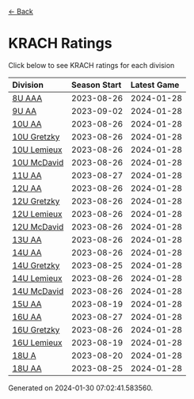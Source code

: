 [<- Back](../readme.md)
# KRACH Ratings
Click below to see KRACH ratings for each division

| Division | Season Start | Latest Game |
| :-- | :-- | :-- |
| [8U AAA](8U-AAA-ratings.md) | 2023-08-26 | 2024-01-28 |
| [9U AA](9U-AA-ratings.md) | 2023-09-02 | 2024-01-28 |
| [10U AA](10U-AA-ratings.md) | 2023-08-26 | 2024-01-28 |
| [10U Gretzky](10U-Gretzky-ratings.md) | 2023-08-26 | 2024-01-28 |
| [10U Lemieux](10U-Lemieux-ratings.md) | 2023-08-26 | 2024-01-28 |
| [10U McDavid](10U-McDavid-ratings.md) | 2023-08-26 | 2024-01-28 |
| [11U AA](11U-AA-ratings.md) | 2023-08-27 | 2024-01-28 |
| [12U AA](12U-AA-ratings.md) | 2023-08-26 | 2024-01-28 |
| [12U Gretzky](12U-Gretzky-ratings.md) | 2023-08-26 | 2024-01-28 |
| [12U Lemieux](12U-Lemieux-ratings.md) | 2023-08-26 | 2024-01-28 |
| [12U McDavid](12U-McDavid-ratings.md) | 2023-08-26 | 2024-01-28 |
| [13U AA](13U-AA-ratings.md) | 2023-08-26 | 2024-01-28 |
| [14U AA](14U-AA-ratings.md) | 2023-08-26 | 2024-01-28 |
| [14U Gretzky](14U-Gretzky-ratings.md) | 2023-08-25 | 2024-01-28 |
| [14U Lemieux](14U-Lemieux-ratings.md) | 2023-08-26 | 2024-01-28 |
| [14U McDavid](14U-McDavid-ratings.md) | 2023-08-26 | 2024-01-28 |
| [15U AA](15U-AA-ratings.md) | 2023-08-19 | 2024-01-28 |
| [16U AA](16U-AA-ratings.md) | 2023-08-27 | 2024-01-28 |
| [16U Gretzky](16U-Gretzky-ratings.md) | 2023-08-26 | 2024-01-28 |
| [16U Lemieux](16U-Lemieux-ratings.md) | 2023-08-19 | 2024-01-28 |
| [18U A](18U-A-ratings.md) | 2023-08-20 | 2024-01-28 |
| [18U AA](18U-AA-ratings.md) | 2023-08-25 | 2024-01-28 |

Generated on 2024-01-30 07:02:41.583560.
